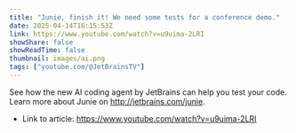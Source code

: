 ```yaml
---
title: "Junie, finish it! We need some tests for a conference demo."
date: 2025-04-14T16:15:53Z
link: https://www.youtube.com/watch?v=u9uima-2LRI
showShare: false
showReadTime: false
thumbnail: images/ai.png
tags: ["youtube.com/@JetBrainsTV"]
---
```

See how the new AI coding agent by JetBrains can help you test your code. Learn more about Junie on http://jetbrains.com/junie.

- Link to article: https://www.youtube.com/watch?v=u9uima-2LRI